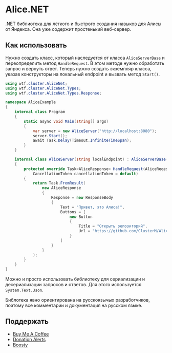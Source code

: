# Alice.NET

.NET библиотека для лёгкого и быстрого создания навыков для Алисы от Яндекса. Она уже содержит простенький веб-сервер.

## Как использовать

Нужно создать класс, который наследуется от класса `AliceServerBase` и переопределить метод `HandleRequest`. 
В этом методе нужно обработать запрос и вернуть ответ. Теперь нужно создать экземпляр класса, указав конструкторы
на локальный endpoint и вызвать метод `Start()`.

```csharp
using wtf.cluster.AliceNet;
using wtf.cluster.AliceNet.Types;
using wtf.cluster.AliceNet.Types.Response;

namespace AliceExample
{
    internal class Program
    {
        static async void Main(string[] args)
        {
            var server = new AliceServer("http://localhost:8080");
            server.Start();
            await Task.Delay(Timeout.InfiniteTimeSpan);
        }
    }

    internal class AliceServer(string localEndpoint) : AliceServerBase(localEndpoint)
    {
        protected override Task<AliceResponse> HandleRequest(AliceReqest reqest,
            CancellationToken cancellationToken = default)
        {
            return Task.FromResult(
                new AliceResponse
                {
                    Response = new ResponseBody
                    {
                        Text = "Привет, это Алиса!",
                        Buttons = [
                            new Button
                            {
                                Title = "Открыть репозиторий",
                                Url = "https://github.com/ClusterM/AliceNet"
                            }
                        ]
                    }
                }
            );
        }
    }
}
```

Можно и просто использовать библиотеку для сериализации и десериализации запросов и ответов. Для этого используется `System.Text.Json`.

Библотека явно ориентирована на русскоязычых разработчиков, поэтому все комментарии и документация на русском языке.

## Поддержать

* [Buy Me A Coffee](https://www.buymeacoffee.com/cluster)
* [Donation Alerts](https://www.donationalerts.com/r/clustermeerkat)
* [Boosty](https://boosty.to/cluster)
